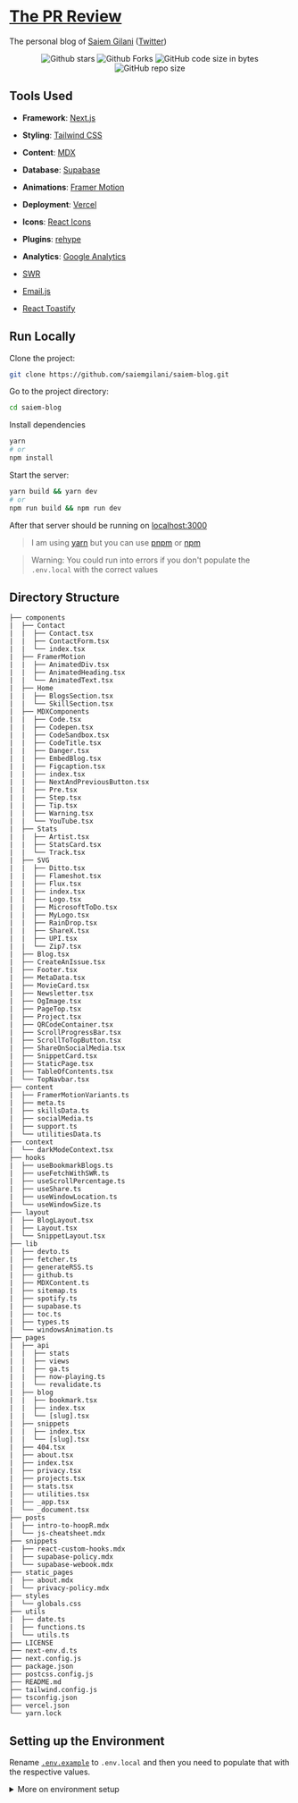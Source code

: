 # [The PR Review](https://saiemgilani.com)

The personal blog of [Saiem Gilani](https://github.com/saiemgilani) ([Twitter](https://twitter.com/saiemgilani))

<div align="center">


  ![Github stars](https://img.shields.io/github/stars/saiemgilani/saiem-blog?style=flat-square)
  ![Github Forks](https://img.shields.io/github/forks/saiemgilani/saiem-blog?style=flat-square)
  ![GitHub code size in bytes](https://img.shields.io/github/languages/code-size/saiemgilani/saiem-blog?style=flat-square)
  ![GitHub repo size](https://img.shields.io/github/repo-size/saiemgilani/saiem-blog?style=flat-square)

</div>

## Tools Used

* **Framework**: [Next.js](https://nextjs.org/)

* **Styling**: [Tailwind CSS](https://tailwindcss.com/)

* **Content**: [MDX](https://github.com/mdx-js/mdx)

* **Database**: [Supabase](https://supabase.com/)

* **Animations**: [Framer Motion](https://framer.com/motion)

* **Deployment**: [Vercel](https://vercel.com)

* **Icons**: [React Icons](https://react-icons.github.io/react-icons/)

* **Plugins**: [rehype](https://github.com/rehypejs/rehype)

* **Analytics**: [Google Analytics](https://analytics.google.com/analytics/web/)

* [SWR](https://swr.vercel.app/)

* [Email.js](https://www.emailjs.com/)

* [React Toastify](https://github.com/fkhadra/react-toastify)


## Run Locally

Clone the project:

```bash
git clone https://github.com/saiemgilani/saiem-blog.git
```

Go to the project directory:

```bash
cd saiem-blog
```

Install dependencies

```bash
yarn
# or
npm install
```

Start the server:

```bash
yarn build && yarn dev
# or
npm run build && npm run dev
```

After that server should be running on [localhost:3000](http://localhost:3000)

> I am using [yarn](https://yarnpkg.com/) but you can use [pnpm](https://pnpm.io/) or [npm](https://www.npmjs.com/)

> Warning: You could run into errors if you don't populate the `.env.local` with the correct values

## Directory Structure

```
├── components
|  ├── Contact
|  |  ├── Contact.tsx
|  |  ├── ContactForm.tsx
|  |  └── index.tsx
|  ├── FramerMotion
|  |  ├── AnimatedDiv.tsx
|  |  ├── AnimatedHeading.tsx
|  |  └── AnimatedText.tsx
|  ├── Home
|  |  ├── BlogsSection.tsx
|  |  └── SkillSection.tsx
|  ├── MDXComponents
|  |  ├── Code.tsx
|  |  ├── Codepen.tsx
|  |  ├── CodeSandbox.tsx
|  |  ├── CodeTitle.tsx
|  |  ├── Danger.tsx
|  |  ├── EmbedBlog.tsx
|  |  ├── Figcaption.tsx
|  |  ├── index.tsx
|  |  ├── NextAndPreviousButton.tsx
|  |  ├── Pre.tsx
|  |  ├── Step.tsx
|  |  ├── Tip.tsx
|  |  ├── Warning.tsx
|  |  └── YouTube.tsx
|  ├── Stats
|  |  ├── Artist.tsx
|  |  ├── StatsCard.tsx
|  |  └── Track.tsx
|  ├── SVG
|  |  ├── Ditto.tsx
|  |  ├── Flameshot.tsx
|  |  ├── Flux.tsx
|  |  ├── index.tsx
|  |  ├── Logo.tsx
|  |  ├── MicrosoftToDo.tsx
|  |  ├── MyLogo.tsx
|  |  ├── RainDrop.tsx
|  |  ├── ShareX.tsx
|  |  ├── UPI.tsx
|  |  └── Zip7.tsx
|  ├── Blog.tsx
|  ├── CreateAnIssue.tsx
|  ├── Footer.tsx
|  ├── MetaData.tsx
|  ├── MovieCard.tsx
|  ├── Newsletter.tsx
|  ├── OgImage.tsx
|  ├── PageTop.tsx
|  ├── Project.tsx
|  ├── QRCodeContainer.tsx
|  ├── ScrollProgressBar.tsx
|  ├── ScrollToTopButton.tsx
|  ├── ShareOnSocialMedia.tsx
|  ├── SnippetCard.tsx
|  ├── StaticPage.tsx
|  ├── TableOfContents.tsx
|  └── TopNavbar.tsx
├── content
|  ├── FramerMotionVariants.ts
|  ├── meta.ts
|  ├── skillsData.ts
|  ├── socialMedia.ts
|  ├── support.ts
|  └── utilitiesData.ts
├── context
|  └── darkModeContext.tsx
├── hooks
|  ├── useBookmarkBlogs.ts
|  ├── useFetchWithSWR.ts
|  ├── useScrollPercentage.ts
|  ├── useShare.ts
|  ├── useWindowLocation.ts
|  └── useWindowSize.ts
├── layout
|  ├── BlogLayout.tsx
|  ├── Layout.tsx
|  └── SnippetLayout.tsx
├── lib
|  ├── devto.ts
|  ├── fetcher.ts
|  ├── generateRSS.ts
|  ├── github.ts
|  ├── MDXContent.ts
|  ├── sitemap.ts
|  ├── spotify.ts
|  ├── supabase.ts
|  ├── toc.ts
|  ├── types.ts
|  └── windowsAnimation.ts
├── pages
|  ├── api
|  |  ├── stats
|  |  ├── views
|  |  ├── ga.ts
|  |  ├── now-playing.ts
|  |  └── revalidate.ts
|  ├── blog
|  |  ├── bookmark.tsx
|  |  ├── index.tsx
|  |  └── [slug].tsx
|  ├── snippets
|  |  ├── index.tsx
|  |  └── [slug].tsx
|  ├── 404.tsx
|  ├── about.tsx
|  ├── index.tsx
|  ├── privacy.tsx
|  ├── projects.tsx
|  ├── stats.tsx
|  ├── utilities.tsx
|  ├── _app.tsx
|  └── _document.tsx
├── posts
|  ├── intro-to-hoopR.mdx
|  └── js-cheatsheet.mdx
├── snippets
|  ├── react-custom-hooks.mdx
|  ├── supabase-policy.mdx
|  └── supabase-webook.mdx
├── static_pages
|  ├── about.mdx
|  └── privacy-policy.mdx
├── styles
|  └── globals.css
├── utils
|  ├── date.ts
|  ├── functions.ts
|  └── utils.ts
├── LICENSE
├── next-env.d.ts
├── next.config.js
├── package.json
├── postcss.config.js
├── README.md
├── tailwind.config.js
├── tsconfig.json
├── vercel.json
└── yarn.lock
```


## Setting up the Environment

Rename [`.env.example`](/.env.example) to `.env.local` and then you need to populate that with the respective values.

<details><summary>  More on environment setup </summary>

* `NEXT_PUBLIC_YOUR_SERVICE_ID`: Go to the [Admin Panel](https://dashboard.emailjs.com/admin) of [emailjs.com](https://emailjs.com). If you haven't already added a service then Click on the **Add Service** Button as shown in the image

    ![](https://i.imgur.com/bK5wzkD.png)

    Then choose any method you want I am using **Gmail**

    ![](https://i.imgur.com/zTrFCNJ.png)

    * Then first click on the **Connect Account and log** in with your Gmail account that you want to use to get the emails from.

    * In the second step click on **Create Service** and then copy the **Service ID** and add this ID to `NEXT_PUBLIC_YOUR_SERVICE_ID` in `.env.local`


    ![](https://i.imgur.com/c8ZkUf5.png)

* `NEXT_PUBLIC_YOUR_TEMPLATE_ID`: To get the Template ID visit the [Email Templates](https://dashboard.emailjs.com/admin/templates) section and click on **Create New Template**.

    ![](https://i.imgur.com/TQLrQuz.png)

    And then you will see a window where you can edit your email template after you are satisfied with your template then click on the Save button in the top right corner.

    ![](https://i.imgur.com/98adqhN.png)

    After that you will have your Template ID as shown in the image below:

    ![](https://i.imgur.com/pcqKu3f.png)

* `NEXT_PUBLIC_YOUR_USER_ID`: To get your User ID, Go to [Account](https://dashboard.emailjs.com/admin/account) and then you will be able to see it:

    ![](https://i.imgur.com/oU3tBiY.png)

* `NEXT_PUBLIC_BLOGS_API`: I am using [Dev.to API](https://developers.forem.com/api) to fetch all the blog stats. You can get this API at the bottom of the [Extensions](https://dev.to/settings/extensions) section.

    ![](https://i.imgur.com/zh7V0ZB.png)

* `NEXT_PUBLIC_GA_MEASUREMENT_ID`: You can follow this [guide](https://support.google.com/analytics/answer/9539598?hl=en) to get your Google Analytics ID and then you will be able to use Google Analytics in this project.

* [**Google Analytics Data API**](https://developers.google.com/analytics/devguides/reporting/data/v1): I am using this API to get the analytics of this website so that I can show how many user visit this site in the last 7 days. In this you will need the value of the following properties:

    * `GA_PROPERTY_ID`

    * `GA_CLIENT_EMAIL`

    * `GA_PRIVATE_KEY`

* [**Supabase Integration**](https://supabase.com/): I am using Supabase with ISR to store all my projects and certificates for now. It provides an API that helps you to access the data. To access that data you need two things:

  * `SUPABASE_URL`: Database URL.
  * `SUPABASE_KEY`: It is safe to be used in a browser context.

  **Steps-**

  * To get these go to [Supabase](https://app.supabase.com/sign-in) and log in with your account.

  * Click on **New Project** and fill all the fields.

  * Click on **Create New Project**.

  * Go to the [Settings](https://app.supabase.com/project/_/settings/general) page in the Dashboard.

  * Click **API** in the sidebar.

  * Find your API **URL** and **anon** key on this page.

  * Now you can [Create table](https://app.supabase.com/project/_/editor) and start using it.

    But before you use this there was one issue I had when I was using this it was returning the empty array ([]). It was because of project policies. By default, no-one has access to the data. To fix that you can do the following:

  * Go to [Policies](https://app.supabase.com/project/_/auth/policies).

  * Select your Project.

  * Click on **New Policy**.

    ![](https://i.imgur.com/RsGd8oW.png)

  * You will be presented with two options. You can choose either one. I chose the 1st option:

    ![](https://i.imgur.com/QDAePUQ.png)

  * After that, you will have four options as shown in the following image. You can choose according to your need. I only need the read access so I went with 1st option.

    ![](https://i.imgur.com/h1hSivF.png)

  * Click on **Use this template**.

  * Click on **Review**.

  * Click on **Save Policy**

    After that, you will be able to access the data using [@supabase/supabase-js](https://www.npmjs.com/package/@supabase/supabase-js). Install it and you just set up your project with Supabase.

* `REVALIDATE_SECRET`: As I am using [Supabase](https://supabase.com/), It has a feature called [webhooks](https://supabase.com/docs/guides/database/webhooks) which allow you to send real-time data from your database to another system whenever a table event occurs. So I am using it to revalidate my `projects` and `certificates` page. For that I am providing a custom secret value to verify that request is coming from authenticated source. Let's create webhook:
  * Go to [webhooks](https://app.supabase.com/project/_/database/hooks) page.
  * Click on **Create a new hook**
  * Enter the name of the function hook (example: `update_projects`)

    ![](https://i.imgur.com/QAYIkKZ.png)

  * Choose your table from the dropdown list

    ![](https://i.imgur.com/Hspecbe.png)

  * Select events which will trigger this function hook

    ![](https://i.imgur.com/OYq1qcg.png)

  * Now Choose POST method and enter the revalidate URL (request will be sent to this URL)

    ![](https://i.imgur.com/9gVJ0pO.png)

  *  Then add two HTTP Params `secret` and `revalidateUrl`

    ![](https://i.imgur.com/Mw1Ia0o.png)

  * Now add this secret to your `env.local` and it will update the page when you made some changes to your supabase database.
  * `pages/api/revalidate.ts` is using `revalidateUrl` to update the page with new data.

</details>